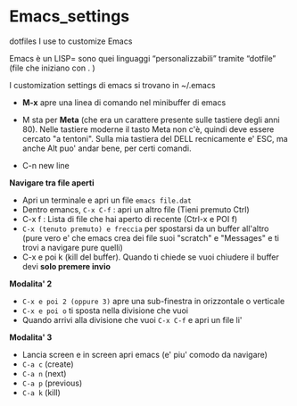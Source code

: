 # Emacs_settings
dotfiles I use to customize Emacs

Emacs è un LISP= sono quei linguaggi “personalizzabili” tramite “dotfile” (file che iniziano con . )

I customization settings di emacs si trovano in ~/.emacs

* **M-x** apre una linea di comando nel minibuffer di emacs
* M sta per **Meta** (che era un carattere presente sulle tastiere degli anni 80). Nelle tastiere moderne il tasto Meta non c'è, quindi deve essere cercato "a tentoni". Sulla mia tastiera del DELL recnicamente e' ESC, ma anche Alt puo' andar bene, per certi comandi. 

* C-n new line

**Navigare tra file aperti**

* Apri un terminale e apri un file `emacs file.dat`
* Dentro emancs, `C-x C-f` : apri un altro file (Tieni premuto Ctrl)
* C-x f : Lista di file che hai aperto di recente (Ctrl-x e POI f)
* `C-x (tenuto premuto) e freccia` per spostarsi da un buffer all'altro (pure vero e' che emacs crea dei file suoi "scratch" e "Messages" e ti trovi a navigare pure quelli)
* C-x e poi k (kill del buffer). Quando ti chiede se vuoi chiudere il buffer devi **solo premere invio**

**Modalita' 2**

* `C-x e poi 2 (oppure 3)` apre una sub-finestra in orizzontale o verticale
* `C-x e poi o` ti sposta nella divisione che vuoi
* Quando arrivi alla divisione che vuoi `C-x C-f` e apri un file li'

**Modalita' 3**

* Lancia screen e in screen apri emacs (e' piu' comodo da navigare)
* `C-a c` (create)
* `C-a n` (next)
* `C-a p` (previous)
* `C-a k` (kill)
